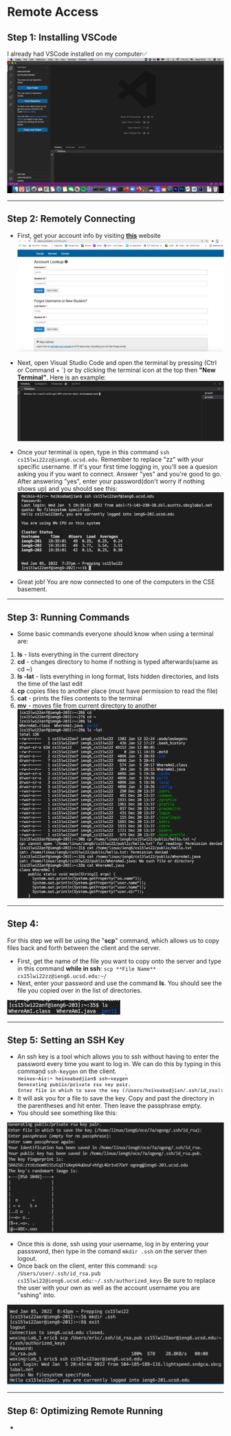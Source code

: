 # Remote Access

## Step 1: Installing VSCode
I already had VSCode installed on my computer✅
![VSCode](images/vscodess.png)

---

## Step 2: Remotely Connecting

* First, get your account info by visiting **[this](https://sdacs.ucsd.edu/~icc/index.php)** website
![Account](images/account.png)

* Next, open Visual Studio Code and open the terminal by pressing (Ctrl or Command + `) or by clicking the terminal icon at the top then **"New Terminal"**.
Here is an example:
![Terminal2](images/terminal2.png)

* Once your terminal is open, type in this command ```ssh cs15lwi22zz@ieng6.ucsd.edu```. Remember to replace "zz" with your specific username. If it's your first time logging in, you'll see a quesion asking you if you want to connect. Answer "yes" and you're good to go. After answering "yes", enter your password(don't worry if nothing shows up) and you should see this: 
![SuccessfulSSH](images/successfulSSH.png)

* Great job! You are now connected to one of the computers in the CSE basement. 


***

## Step 3: Running Commands

* Some basic commands everyone should know when using a terminal are:
1. **ls** - lists everything in the current directory
2. **cd** - changes directory to home if nothing is typed afterwards(same as cd ~)
3. **ls -lat** - lists everything in long format, lists hidden directories, and lists the time of the last edit 
4. **cp** copies files to another place (must have permission to read the file)
5. **cat** - prints the files contents to the terminal
6. **mv** - moves file from current directory to another
![CommandLineArgs](images/commandLineArgs.png)

***
## Step 4:
For this step we will be using the "**scp**" command, which allows us to copy files back and forth between the client and the server.
* First, get the name of the file you want to copy onto the server and type in this command **while in ssh**: ```scp **File Name** cs15lwi22zz@ieng6.ucsd.edu:~/```
* Next, enter your password and use the command **ls**. You should see the file you copied over in the list of directories.

![ls](images/ls.png)

***
## Step 5: Setting an SSH Key

* An ssh key is a tool which allows you to ssh without having to enter the password every time you want to log in. We can do this by typing in this command ```ssh-keygen``` on the client.
![SSH2](images/ssh2.png)
* It will ask you for a file to save the key. Copy and past the directory in the parentheses and hit enter. Then leave the passphrase empty.
* You should see something like this:
  
![SSH1](images/ssh.png)
* Once this is done, ssh using your username, log in by entering your passsword, then type in the comand ```mkdir .ssh``` on the server then logout.
* Once back on the client, enter this command: ```scp /Users/user/.ssh/id_rsa.pub cs15lwi22@ieng6.ucsd.edu:~/.ssh/authorized_keys``` Be sure to replace the user with your own as well as the account username you are "sshing" into. 
  
![SSH3](images/ssh3.png)


***
## Step 6: Optimizing Remote Running
* 


